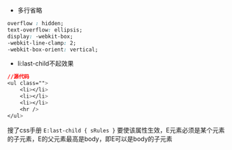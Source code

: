 * 多行省略
```css
overflow : hidden;
text-overflow: ellipsis;
display: -webkit-box;
-webkit-line-clamp: 2;
-webkit-box-orient: vertical;
```

* li:last-child不起效果
```css
//源代码
<ul class="">
	<li></li>
	<li></li>
	<li></li>
	<hr />
</ul>
```
搜了css手册
`E:last-child { sRules }`
要使该属性生效，E元素必须是某个元素的子元素，E的父元素最高是body，即E可以是body的子元素